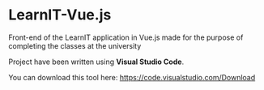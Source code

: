 # LearnIT-Vue.js
Front-end of the LearnIT application in Vue.js made for the purpose of completing the classes at the university

Project have been written using **Visual Studio Code**.

You can download this tool here: https://code.visualstudio.com/Download
